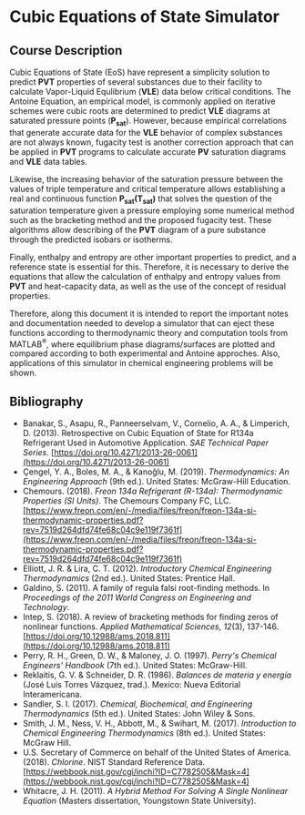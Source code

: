 # Cubic Equations of State Simulator

## Course Description

Cubic Equations of State (EoS) have represent a simplicity solution to predict $\mathbf{PVT}$ properties of several substances due to their facility to calculate Vapor-Liquid Equlibrium $(\mathbf{VLE})$ data below critical conditions. The Antoine Equation, an empirical model, is commonly applied on iterative schemes were cubic roots are determined to predict $\mathbf{VLE}$ diagrams at saturated pressure points $(\mathbf{P_{sat}})$. However, because empirical correlations that generate accurate data for the $\mathbf{VLE}$ behavior of complex substances are not always known, fugacity test is another correction approach that can be applied in $\mathbf{PVT}$ programs to calculate accurate $\mathbf{PV}$ saturation diagrams and $\mathbf{VLE}$ data tables.

Likewise, the increasing behavior of the saturation pressure between the values ​​of triple temperature and critical temperature allows establishing a real and continuous function $\mathbf{P_{sat}(T_{sat})}$ that solves the question of the saturation temperature given a pressure employing some numerical method such as the bracketing method and the proposed fugacity test. These algorithms allow describing of the $\mathbf{PVT}$ diagram of a pure substance through the predicted isobars or isotherms. 

Finally, enthalpy and entropy are other important properties to predict, and a reference state is essential for this. Therefore, it is necessary to derive the equations that allow the calculation of enthalpy and entropy values ​​​​from $\mathbf{PVT}$ and heat-capacity data, as well as the use of the concept of residual properties.

Therefore, along this document it is intended to report the important notes and documentation needed to develop a simulator that can eject these functions according to thermodynamic theory and computation tools from MATLAB<sup>&reg;</sup>, where equilibrium phase diagrams/surfaces are plotted and compared according to both experimental and Antoine approches. Also, applications of this simulator in chemical engineering problems will be shown.

## Bibliography

+ Banakar, S., Asapu, R., Panneerselvam, V., Cornelio, A. A., & Limperich, D. (2013). Retrospective on Cubic Equation of State for R134a Refrigerant Used in Automotive Application. *SAE Technical Paper Series*. [https://doi.org/10.4271/2013-26-0061](https://doi.org/10.4271/2013-26-0061)
+ Çengel, Y. A., Boles, M. A., & Kanoğlu, M. (2019). *Thermodynamics: An Engineering Approach* (9th ed.). United States: McGraw-Hill Education.
+ Chemours. (2018). *Freon 134a Refrigerant (R-134a): Thermodynamic Properties (SI Units)*. The Chemours Company FC, LLC. [https://www.freon.com/en/-/media/files/freon/freon-134a-si-thermodynamic-properties.pdf?rev=7519d264dfd74fe68c04c9e119f7361f](https://www.freon.com/en/-/media/files/freon/freon-134a-si-thermodynamic-properties.pdf?rev=7519d264dfd74fe68c04c9e119f7361f)
+ Elliott, J. R. & Lira, C. T. (2012). *Introductory Chemical Engineering Thermodynamics* (2nd ed.). United States: Prentice Hall.
+ Galdino, S. (2011). A family of regula falsi root-finding methods. In *Proceedings of the 2011 World Congress on Engineering and Technology*.
+ Intep, S. (2018). A review of bracketing methods for finding zeros of nonlinear functions. *Applied Mathematical Sciences, 12*(3), 137-146. [https://doi.org/10.12988/ams.2018.811](https://doi.org/10.12988/ams.2018.811)
+ Perry, R. H., Green, D. W., & Maloney, J. O. (1997). *Perry's Chemical Engineers' Handbook* (7th ed.). United States: McGraw-Hill.
+ Reklaitis, G. V. & Schneider, D. R. (1986). *Balances de materia y energía* (José Luis Torres Vázquez, trad.). Mexico: Nueva Editorial Interamericana.
+ Sandler, S. I. (2017). *Chemical, Biochemical, and Engineering Thermodynamics* (5th ed.). United States: John Wiley & Sons.
+ Smith, J. M., Ness, V. H., Abbott, M., & Swihart, M. (2017). *Introduction to Chemical Engineering Thermodynamics* (8th ed.). United States: McGraw Hill.
+ U.S. Secretary of Commerce on behalf of the United States of America. (2018). *Chlorine*. NIST Standard Reference Data. [https://webbook.nist.gov/cgi/inchi?ID=C7782505&Mask=4](https://webbook.nist.gov/cgi/inchi?ID=C7782505&Mask=4)
+ Whitacre, J. H. (2011). *A Hybrid Method For Solving A Single Nonlinear Equation* (Masters dissertation, Youngstown State University).


